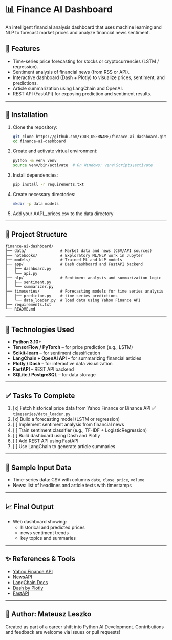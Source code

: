 # 📊 Finance AI Dashboard

An intelligent financial analysis dashboard that uses machine learning and NLP to forecast market prices and analyze financial news sentiment.

## 🚀 Features

- Time-series price forecasting for stocks or cryptocurrencies (LSTM / regression).
- Sentiment analysis of financial news (from RSS or API).
- Interactive dashboard (Dash + Plotly) to visualize prices, sentiment, and predictions.
- Article summarization using LangChain and OpenAI.
- REST API (FastAPI) for exposing prediction and sentiment results.

---

## 🚀 Installation

1. Clone the repository:
   ```bash
   git clone https://github.com/YOUR_USERNAME/finance-ai-dashboard.git
   cd finance-ai-dashboard
   ```

2. Create and activate virtual environment:
   ```bash
   python -m venv venv
   source venv/bin/activate  # On Windows: venv\Scripts\activate
   ```

3. Install dependencies:
   ```bash
   pip install -r requirements.txt
   ```

4. Create necessary directories:
   ```bash
   mkdir -p data models
   ```

5. Add your AAPL_prices.csv to the data directory

---

## 📁 Project Structure

```
finance-ai-dashboard/
├── data/               # Market data and news (CSV/API sources)
├── notebooks/          # Exploratory ML/NLP work in Jupyter
├── models/             # Trained ML and NLP models
├── app/                # Dash dashboard and FastAPI backend
│   ├── dashboard.py
│   └── api.py
├── nlp/                # Sentiment analysis and summarization logic
│   ├── sentiment.py
│   └── summarizer.py
├── timeseries/         # Forecasting models for time series analysis
│   ├── predictor.py    # time series predictions
│   └── data_loader.py  # load data using Yahoo Finance API
├── requirements.txt
└── README.md
```

---

## 🔧 Technologies Used

- **Python 3.10+**
- **TensorFlow / PyTorch** – for price prediction (e.g., LSTM)
- **Scikit-learn** – for sentiment classification
- **LangChain + OpenAI API** – for summarizing financial articles
- **Plotly / Dash** – for interactive data visualization
- **FastAPI** – REST API backend
- **SQLite / PostgreSQL** – for data storage

---

## ✅ Tasks To Complete

1. [x] Fetch historical price data from Yahoo Finance or Binance API ✅ `timeseries/data_loader.py`
2. [x] Build a forecasting model (LSTM or regression)
3. [ ] Implement sentiment analysis from financial news
4. [ ] Train sentiment classifier (e.g., TF-IDF + LogisticRegression)
5. [ ] Build dashboard using Dash and Plotly
6. [ ] Add REST API using FastAPI
7. [ ] Use LangChain to generate article summaries

---

## 📌 Sample Input Data

- Time-series data: CSV with columns `date`, `close_price`, `volume`
- News: list of headlines and article texts with timestamps

---

## 📈 Final Output

- Web dashboard showing:
  - historical and predicted prices
  - news sentiment trends
  - key topics and summaries

---

## ✨ References & Tools

- [Yahoo Finance API](https://pypi.org/project/yfinance/)
- [NewsAPI](https://newsapi.org/)
- [LangChain Docs](https://docs.langchain.com/)
- [Dash by Plotly](https://dash.plotly.com/)
- [FastAPI](https://fastapi.tiangolo.com/)

---

## 🧠 Author: Mateusz Leszko
Created as part of a career shift into Python AI Development. Contributions and feedback are welcome via issues or pull requests!